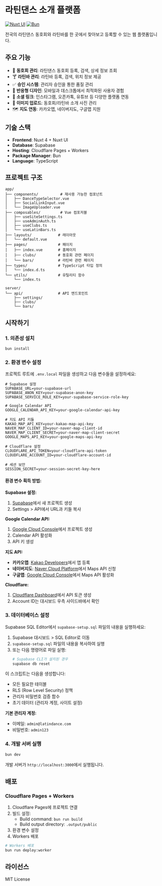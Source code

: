 # 라틴댄스 소개 플랫폼

[![Nuxt UI](https://img.shields.io/badge/Made%20with-Nuxt%20UI-00DC82?logo=nuxt&labelColor=020420)](https://ui.nuxt.com)
[![Bun](https://img.shields.io/badge/Package%20Manager-Bun-000000?logo=bun&labelColor=000000)](https://bun.sh)

전국의 라틴댄스 동호회와 라틴바를 한 곳에서 찾아보고 등록할 수 있는 웹 플랫폼입니다.

## 주요 기능

- 🕺 **동호회 관리**: 라틴댄스 동호회 등록, 검색, 상세 정보 조회
- 🍸 **라틴바 관리**: 라틴바 등록, 검색, 위치 정보 제공
- ✅ **승인 시스템**: 관리자 승인을 통한 품질 관리
- 📱 **반응형 디자인**: 모바일과 데스크톱에서 최적화된 사용자 경험
- 🔗 **소셜 링크**: 인스타그램, 오픈카톡, 유튜브 등 다양한 플랫폼 연동
- 📸 **이미지 업로드**: 동호회/라틴바 소개 사진 관리
- 🗺️ **지도 연동**: 카카오맵, 네이버지도, 구글맵 지원

## 기술 스택

- **Frontend**: Nuxt 4 + Nuxt UI
- **Database**: Supabase
- **Hosting**: Cloudflare Pages + Workers
- **Package Manager**: Bun
- **Language**: TypeScript

## 프로젝트 구조

```
app/
├── components/          # 재사용 가능한 컴포넌트
│   ├── DanceTypeSelector.vue
│   ├── SocialLinkInput.vue
│   └── ImageUploader.vue
├── composables/         # Vue 컴포저블
│   ├── useSiteSettings.ts
│   ├── useAdminAuth.ts
│   ├── useClubs.ts
│   └── useLatinBars.ts
├── layouts/            # 레이아웃
│   └── default.vue
├── pages/              # 페이지
│   ├── index.vue       # 홈페이지
│   ├── clubs/          # 동호회 관련 페이지
│   └── bars/           # 라틴바 관련 페이지
├── types/              # TypeScript 타입 정의
│   └── index.d.ts
└── utils/              # 유틸리티 함수
    └── index.ts

server/
└── api/                # API 엔드포인트
    ├── settings/
    ├── clubs/
    └── bars/
```

## 시작하기

### 1. 의존성 설치

```bash
bun install
```

### 2. 환경 변수 설정

프로젝트 루트에 `.env.local` 파일을 생성하고 다음 변수들을 설정하세요:

```env
# Supabase 설정
SUPABASE_URL=your-supabase-url
SUPABASE_ANON_KEY=your-supabase-anon-key
SUPABASE_SERVICE_ROLE_KEY=your-supabase-service-role-key

# Google Calendar API
GOOGLE_CALENDAR_API_KEY=your-google-calendar-api-key

# 지도 API 키들
KAKAO_MAP_API_KEY=your-kakao-map-api-key
NAVER_MAP_CLIENT_ID=your-naver-map-client-id
NAVER_MAP_CLIENT_SECRET=your-naver-map-client-secret
GOOGLE_MAPS_API_KEY=your-google-maps-api-key

# Cloudflare 설정
CLOUDFLARE_API_TOKEN=your-cloudflare-api-token
CLOUDFLARE_ACCOUNT_ID=your-cloudflare-account-id

# 세션 보안
SESSION_SECRET=your-session-secret-key-here
```

#### 환경 변수 획득 방법:

**Supabase 설정:**

1. [Supabase](https://supabase.com)에서 새 프로젝트 생성
2. Settings > API에서 URL과 키들 복사

**Google Calendar API:**

1. [Google Cloud Console](https://console.cloud.google.com)에서 프로젝트 생성
2. Calendar API 활성화
3. API 키 생성

**지도 API:**

- **카카오맵**: [Kakao Developers](https://developers.kakao.com)에서 앱 등록
- **네이버지도**: [Naver Cloud Platform](https://www.ncloud.com)에서 Maps API 신청
- **구글맵**: [Google Cloud Console](https://console.cloud.google.com)에서 Maps API 활성화

**Cloudflare:**

1. [Cloudflare Dashboard](https://dash.cloudflare.com)에서 API 토큰 생성
2. Account ID는 대시보드 우측 사이드바에서 확인

### 3. 데이터베이스 설정

Supabase SQL Editor에서 `supabase-setup.sql` 파일의 내용을 실행하세요:

1. Supabase 대시보드 > SQL Editor로 이동
2. `supabase-setup.sql` 파일의 내용을 복사하여 실행
3. 또는 다음 명령어로 파일 실행:
   ```bash
   # Supabase CLI가 설치된 경우
   supabase db reset
   ```

이 스크립트는 다음을 생성합니다:

- 모든 필요한 테이블
- RLS (Row Level Security) 정책
- 관리자 비밀번호 검증 함수
- 초기 데이터 (관리자 계정, 사이트 설정)

**기본 관리자 계정:**

- 이메일: `admin@latindance.com`
- 비밀번호: `admin123`

### 4. 개발 서버 실행

```bash
bun dev
```

개발 서버가 `http://localhost:3000`에서 실행됩니다.

## 배포

### Cloudflare Pages + Workers

1. Cloudflare Pages에 프로젝트 연결
2. 빌드 설정:
   - Build command: `bun run build`
   - Build output directory: `.output/public`
3. 환경 변수 설정
4. Workers 배포

```bash
# Workers 배포
bun run deploy:worker
```

## 라이선스

MIT License

